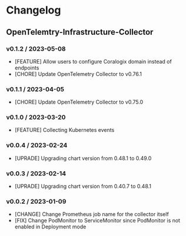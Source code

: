 # Changelog

## OpenTelemtry-Infrastructure-Collector

### v0.1.2 / 2023-05-08

* [FEATURE] Allow users to configure Coralogix domain instead of endpoints
* [CHORE] Update OpenTelemetry Collector to v0.76.1

### v0.1.1 / 2023-04-05

* [CHORE] Update OpenTelemetry Collector to v0.75.0

### v0.1.0 / 2023-03-20

* [FEATURE] Collecting Kubernetes events

### v0.0.4 / 2023-02-24

* [UPRADE] Upgrading chart version from 0.48.1 to 0.49.0

### v0.0.3 / 2023-02-14

* [UPRADE] Upgrading chart version from 0.40.7 to 0.48.1

### v0.0.2 / 2023-01-09

* [CHANGE] Change Prometheus job name for the collector itself
* [FIX] Change PodMonitor to ServiceMonitor since PodMonitor is not enabled in Deployment mode
